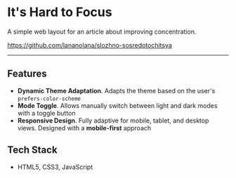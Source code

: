 # It's Hard to Focus

A simple web layout for an article about improving concentration.

https://github.com/lananolana/slozhno-sosredotochitsya

---

## Features

- **Dynamic Theme Adaptation**. Adapts the theme based on the user's `prefers-color-scheme`
- **Mode Toggle**. Allows manually switch between light and dark modes with a toggle button
- **Responsive Design**. Fully adaptive for mobile, tablet, and desktop views. Designed with a **mobile-first** approach

## Tech Stack
- HTML5, CSS3, JavaScript